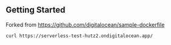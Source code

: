 ## Getting Started

Forked from https://github.com/digitalocean/sample-dockerfile

`curl https://serverless-test-hutz2.ondigitalocean.app/`
